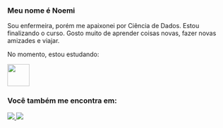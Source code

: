 ### Meu nome é Noemi

Sou enfermeira, porém me apaixonei por Ciência de Dados. Estou finalizando o curso.
Gosto muito de aprender coisas novas, fazer novas amizades e viajar.

No momento, estou estudando:
 
  <img src="https://cdn.jsdelivr.net/gh/devicons/devicon@latest/icons/python/python-original.svg" width='50'/>

### Você também me encontra em:

<a href="http://www.linkedin.com/in/noemi-suzuki-19750430">

  <img src="https://img.shields.io/badge/linkedin-%230077B5.svg?style=for-the-badge&logo=linkedin&logoColor=white">

<a href="http://www.instagram.com/suzukinoemi/">

  <img src="https://img.shields.io/badge/Instagram-%23E4405F.svg?style=for-the-badge&logo=Instagram&logoColor=white">
